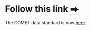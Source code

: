 # Follow this link ⮕
The COMET data standard is now [here](https://github.com/viralemergence/vcds).
